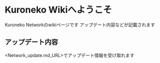 # Kuroneko Wikiへようこそ
Kuroneko Networkのwikiページです
アップデート内容などが記載されます

## アップデート内容
<Network_update.md_URL>でアップデート情報を受け取れます
